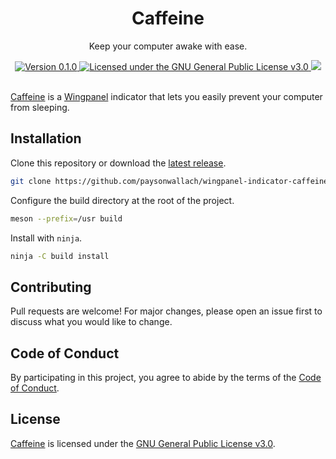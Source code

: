 <div align="center">
    <h1>Caffeine</h1>
    <p>Keep your computer awake with ease.</p>
  <a href="https://github.com/paysonwallach/wingpanel-indicator-caffeine.git/releases/latest">
    <img alt="Version 0.1.0" src="https://img.shields.io/badge/version-0.1.0-red.svg?cacheSeconds=2592000&style=flat-square" />
  </a>

  <a href="https://github.com/paysonwallach/wingpanel-indicator-caffeine/blob/master/LICENSE" target="\_blank">
    <img alt="Licensed under the GNU General Public License v3.0" src="https://img.shields.io/github/license/paysonwallach/wingpanel-indicator-caffeine?style=flat-square" />
  </a>

  <a href="https://buymeacoffee.com/paysonwallach">
    <img src="https://img.shields.io/badge/donate-Buy%20me%20a%20coffe-yellow?style=flat-square">
  </a>
  <br>
  <br>
</div>

[Caffeine](https://github.com/paysonwallach/wingpanel-indicator-caffeine.git) is a [Wingpanel](https://github.com/elementary/wingpanel) indicator that lets you easily prevent your computer from sleeping.

## Installation

Clone this repository or download the [latest release](https://github.com/paysonwallach/wingpanel-indicator-caffeine.git/releases/latest).

```sh
git clone https://github.com/paysonwallach/wingpanel-indicator-caffeine.git
```

Configure the build directory at the root of the project.

```sh
meson --prefix=/usr build
```

Install with `ninja`.

```sh
ninja -C build install
```

## Contributing

Pull requests are welcome! For major changes, please open an issue first to discuss what you would like to change.

## Code of Conduct

By participating in this project, you agree to abide by the terms of the [Code of Conduct](https://github.com/paysonwallach/wingpanel-indicator-caffeine/blob/master/CODE_OF_CONDUCT.md).

## License

[Caffeine](https://github.com/paysonwallach/wingpanel-indicator-caffeine.git) is licensed under the [GNU General Public License v3.0](https://github.com/paysonwallach/wingpanel-indicator-caffeine/blob/master/LICENSE).
